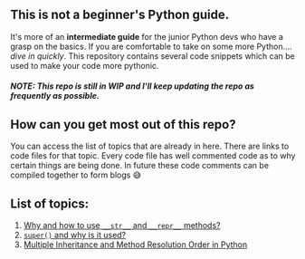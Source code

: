 ## This is not a beginner's Python guide. 
It's more of an **intermediate guide** for the junior Python devs who have a grasp on the basics.
If you are comfortable to take on some more Python.... *dive in quickly*. 
This repository contains several code snippets which can be used to make your code more pythonic.

##### NOTE: This repo is still in WIP and I'll keep updating the repo as frequently as possible.

## How can you get most out of this repo?
You can access the list of topics that are already in here. There are links to code files for that topic. 
Every code file has well commented code as to why certain things are being done. 
In future these code comments can be compiled together to form blogs 😅

## List of topics:
1. [Why and how to use `__str__` and `__repr__` methods?](https://github.com/ayushmahajan/my-python-learning/blob/master/OOP%20in%20Python/OOP_String_Conversion.py) 
2. [`super()` and why is it used?](https://github.com/ayushmahajan/my-python-learning/blob/master/OOP%20in%20Python/Super_in_Python.py)
3. [Multiple Inheritance and Method Resolution Order in Python](https://github.com/ayushmahajan/my-python-learning/blob/master/OOP%20in%20Python/Multiple_Inheritance_and_Super.py)
